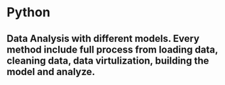 # Python
## Data Analysis with different models. Every method include full process from loading data, cleaning data, data virtulization, building the model and analyze.
